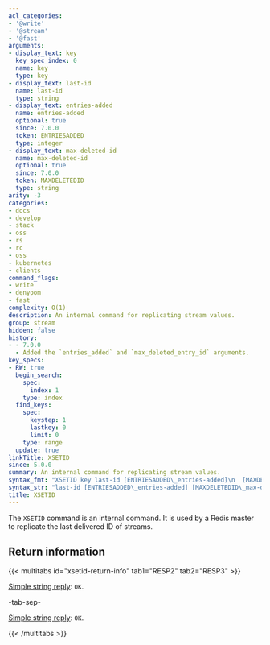 ```yaml
---
acl_categories:
- '@write'
- '@stream'
- '@fast'
arguments:
- display_text: key
  key_spec_index: 0
  name: key
  type: key
- display_text: last-id
  name: last-id
  type: string
- display_text: entries-added
  name: entries-added
  optional: true
  since: 7.0.0
  token: ENTRIESADDED
  type: integer
- display_text: max-deleted-id
  name: max-deleted-id
  optional: true
  since: 7.0.0
  token: MAXDELETEDID
  type: string
arity: -3
categories:
- docs
- develop
- stack
- oss
- rs
- rc
- oss
- kubernetes
- clients
command_flags:
- write
- denyoom
- fast
complexity: O(1)
description: An internal command for replicating stream values.
group: stream
hidden: false
history:
- - 7.0.0
  - Added the `entries_added` and `max_deleted_entry_id` arguments.
key_specs:
- RW: true
  begin_search:
    spec:
      index: 1
    type: index
  find_keys:
    spec:
      keystep: 1
      lastkey: 0
      limit: 0
    type: range
  update: true
linkTitle: XSETID
since: 5.0.0
summary: An internal command for replicating stream values.
syntax_fmt: "XSETID key last-id [ENTRIESADDED\_entries-added]\n  [MAXDELETEDID\_max-deleted-id]"
syntax_str: "last-id [ENTRIESADDED\_entries-added] [MAXDELETEDID\_max-deleted-id]"
title: XSETID
---
```

The `XSETID` command is an internal command.
It is used by a Redis master to replicate the last delivered ID of streams.

## Return information

{{< multitabs id="xsetid-return-info" 
    tab1="RESP2" 
    tab2="RESP3" >}}

[Simple string reply](../../develop/reference/protocol-spec#simple-strings): `OK`.

-tab-sep-

[Simple string reply](../../develop/reference/protocol-spec#simple-strings): `OK`.

{{< /multitabs >}}
